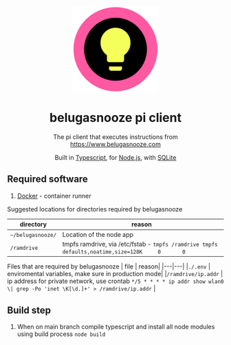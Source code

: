 <p align="center">
	<img src='./.github/logo.svg' width='200px' />
</p>

<h1 align="center">belugasnooze pi client</h1>

<p align="center">
	The pi client that executes instructions from <a href='https://www.belugasnooze.com' target='_blank' rel='noopener noreferrer'>https://www.belugasnooze.com</a>
</p>
<p align="center">
	Built in <a href='https://www.typescriptlang.org/' target='_blank' rel='noopener noreferrer'>Typescript</a>, for <a href='https://nodejs.org/en/' target='_blank' rel='noopener noreferrer'>Node.js</a>, with <a href='https://www.sqlite.org/' target='_blank' rel='noopener noreferrer'>SQLite</a>
</p>


## Required software

1) <a href='https://www.docker.com/' target='_blank' rel='noopener noreferrer'>Docker</a> - container runner


Suggested locations for directories required by belugasnooze

| directory | reason|
| --- | --- |
|```~/belugasnooze/```	| Location of the node app |
|```/ramdrive```		| tmpfs ramdrive, via /etc/fstab - ```tmpfs /ramdrive tmpfs defaults,noatime,size=128K     0       0```|

Files that are required by belugasnooze
| file | reason|
|---|---|
|```./.env```				| enviromental variables, make sure in production mode|
|```/ramdrive/ip.addr```	| ip address for private network, use crontab ```*/5 * * * * ip addr show wlan0 \| grep -Po 'inet \K[\d.]+' > /ramdrive/ip.addr``` |

## Build step
1) When on main branch compile typescript and install all node modules using build process ```node build```